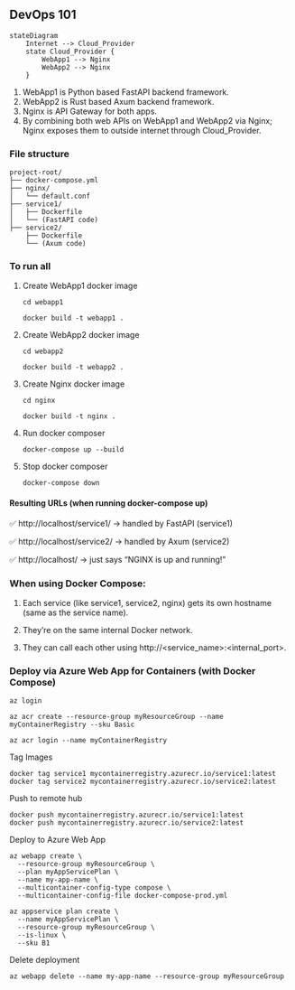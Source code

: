 ## DevOps 101

```mermaid
stateDiagram
    Internet --> Cloud_Provider
    state Cloud_Provider {
        WebApp1 --> Nginx
        WebApp2 --> Nginx 
    }
```

1. WebApp1 is Python based FastAPI backend framework.
2. WebApp2 is Rust based Axum backend framework.
3. Nginx is API Gateway for both apps.
4. By combining both web APIs on WebApp1 and WebApp2 via Nginx; Nginx exposes them to outside internet through Cloud_Provider.

### File structure

```
project-root/
├── docker-compose.yml
├── nginx/
│   └── default.conf
├── service1/
│   ├── Dockerfile
│   └── (FastAPI code)
├── service2/
    ├── Dockerfile
    └── (Axum code)
```

### To run all

1. Create WebApp1 docker image
   ```
   cd webapp1
   ```
   ```
   docker build -t webapp1 . 
   ```
2. Create WebApp2 docker image
   ```
   cd webapp2      
   ```
   ```                
   docker build -t webapp2 . 
   ```
3. Create Nginx docker image
   ```
   cd nginx
   ```
   ```
   docker build -t nginx .
   ```
4. Run docker composer
   ```
   docker-compose up --build 
   ```
5. Stop docker composer
   ```
   docker-compose down
   ```

#### Resulting URLs (when running docker-compose up)

✅ http://localhost/service1/ → handled by FastAPI (service1)

✅ http://localhost/service2/ → handled by Axum (service2)

✅ http://localhost/ → just says “NGINX is up and running!”

### When using Docker Compose:

1. Each service (like service1, service2, nginx) gets its own hostname (same as the service name).

2. They’re on the same internal Docker network.

3. They can call each other using http://<service_name>:<internal_port>.

### Deploy via Azure Web App for Containers (with Docker Compose)

```
az login
```

```
az acr create --resource-group myResourceGroup --name myContainerRegistry --sku Basic
```
```
az acr login --name myContainerRegistry
```

Tag Images
```
docker tag service1 mycontainerregistry.azurecr.io/service1:latest
docker tag service2 mycontainerregistry.azurecr.io/service2:latest
```

Push to remote hub
```
docker push mycontainerregistry.azurecr.io/service1:latest
docker push mycontainerregistry.azurecr.io/service2:latest
```

Deploy to Azure Web App
```
az webapp create \
  --resource-group myResourceGroup \
  --plan myAppServicePlan \
  --name my-app-name \
  --multicontainer-config-type compose \
  --multicontainer-config-file docker-compose-prod.yml
```
```
az appservice plan create \
  --name myAppServicePlan \
  --resource-group myResourceGroup \
  --is-linux \
  --sku B1
```
Delete deployment
```
az webapp delete --name my-app-name --resource-group myResourceGroup
```

